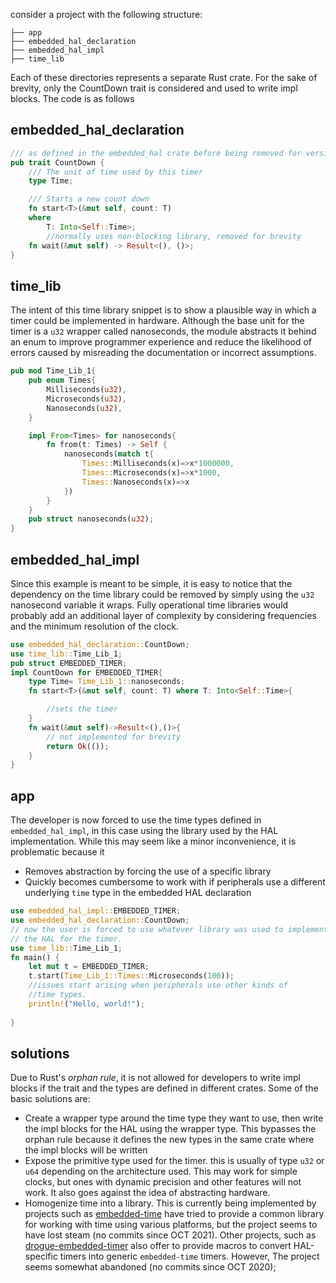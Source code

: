 consider a project with the following structure:
```shell
├── app
├── embedded_hal_declaration
├── embedded_hal_impl
├── time_lib
```
Each of these directories represents a separate Rust crate. For the sake of brevity, only the CountDown trait is considered and used to write impl blocks. The code is as follows
## embedded_hal_declaration
```rust
/// as defined in the embedded_hal crate before being removed for version 1.0.0
pub trait CountDown {
    /// The unit of time used by this timer
    type Time;

    /// Starts a new count down
    fn start<T>(&mut self, count: T)
    where
        T: Into<Self::Time>;
        //normally uses non-blocking library, removed for brevity
    fn wait(&mut self) -> Result<(), ()>;
}

```

## time_lib
The intent of this time library snippet is to show a plausible way in which a timer could be implemented in hardware. Although the base unit for the timer is a `u32` wrapper called nanoseconds, the module abstracts it behind an enum to improve programmer experience and reduce the likelihood of errors caused by misreading the documentation or incorrect assumptions. 
```rust
pub mod Time_Lib_1{
    pub enum Times{
        Milliseconds(u32),
        Microseconds(u32),
        Nanoseconds(u32),
    }

    impl From<Times> for nanoseconds{
        fn from(t: Times) -> Self {
            nanoseconds(match t{
                Times::Milliseconds(x)=>x*1000000,
                Times::Microseconds(x)=>x*1000,
                Times::Nanoseconds(x)=>x
            })
        }
    }
    pub struct nanoseconds(u32);
}
```

## embedded_hal_impl
Since this example is meant to be simple, it is easy to notice that the dependency on the time library could be removed by simply using the `u32` nanosecond variable it wraps. Fully operational time libraries would probably add an additional layer of complexity by considering frequencies and the minimum resolution of the clock.
```rust
use embedded_hal_declaration::CountDown;
use time_lib::Time_Lib_1;
pub struct EMBEDDED_TIMER;
impl CountDown for EMBEDDED_TIMER{
    type Time= Time_Lib_1::nanoseconds;
    fn start<T>(&mut self, count: T) where T: Into<Self::Time>{

        //sets the timer
    }
    fn wait(&mut self)->Result<(),()>{
        // not implemented for brevity
        return Ok(());
    }
}
```
## app
The developer is now forced to use the time types defined in `embedded_hal_impl`, in this case using the library used by the HAL implementation. While this may seem like a minor inconvenience, it is problematic because it
-  Removes abstraction by forcing the use of a specific library
-  Quickly becomes cumbersome to work with if peripherals use a different underlying `time` type in the embedded HAL declaration
```rust
use embedded_hal_impl::EMBEDDED_TIMER;
use embedded_hal_declaration::CountDown;
// now the user is forced to use whatever library was used to implement
// the HAL for the timer.
use time_lib::Time_Lib_1;
fn main() {
    let mut t = EMBEDDED_TIMER;
    t.start(Time_Lib_1::Times::Microseconds(100));
    //issues start arising when peripherals use other kinds of 
    //time types.
    println!("Hello, world!");
    
}
```
## solutions
Due to Rust's *orphan rule*, it is not allowed for developers to write impl blocks if the trait and the types are defined in different crates. Some of the basic solutions are:
-  Create a wrapper type around the time type they want to use, then write the impl blocks for the HAL using the wrapper type. This bypasses the orphan rule because it defines the new types in the same crate where the impl blocks will be written
-  Expose the primitive type used for the timer. this is usually of type `u32` or `u64` depending on the architecture used. This may work for simple clocks, but ones with dynamic precision and other features will not work. It also goes against the idea of abstracting hardware.
-  Homogenize time into a library. This is currently being implemented by projects such as [embedded-time](https://github.com/FluenTech/embedded-time) have tried to provide a common library for working with time using various platforms, but the project seems to have lost steam (no commits since  OCT 2021). Other projects, such as [drogue-embedded-timer](https://github.com/drogue-iot/drogue-embedded-timer) also offer to provide macros to convert HAL-specific timers into generic `embedded-time` timers. However, The project seems somewhat abandoned (no commits since OCT 2020);
